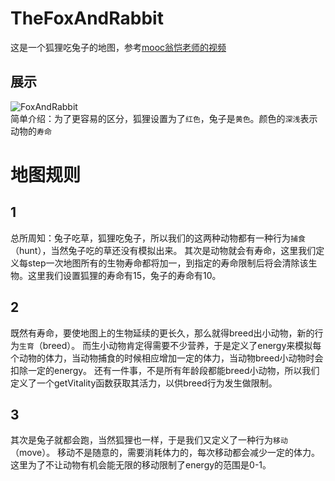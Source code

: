 # TheFoxAndRabbit
这是一个狐狸吃兔子的地图，参考[mooc翁恺老师的视频](https://www.icourse163.org/learn/ZJU-1001542001?tid=1467810462#/learn/content?type=detail&id=1249310254)  
## 展示
![FoxAndRabbit](https://github.com/winingYang/TheFoxAndRabbit/blob/master/src/res/FoxAndRabbit.gif)  
简单介绍：为了更容易的区分，狐狸设置为了`红色`，兔子是`黄色`。颜色的`深浅`表示动物的`寿命`
# 地图规则
## 1
总所周知：兔子吃草，狐狸吃兔子，所以我们的这两种动物都有一种行为`捕食`（hunt），当然兔子吃的草还没有模拟出来。
其次是动物就会有寿命，这里我们定义每step一次地图所有的生物寿命都将加一，到指定的寿命限制后将会清除该生物。这里我们设置狐狸的寿命有15，兔子的寿命有10。
## 2
既然有寿命，要使地图上的生物延续的更长久，那么就得breed出小动物，新的行为`生育`（breed）。
而生小动物肯定得需要不少营养，于是定义了energy来模拟每个动物的体力，当动物捕食的时候相应增加一定的体力，当动物breed小动物时会扣除一定的energy。
还有一件事，不是所有年龄段都能breed小动物，所以我们定义了一个getVitality函数获取其活力，以供breed行为发生做限制。
## 3
其次是兔子就都会跑，当然狐狸也一样，于是我们又定义了一种行为`移动`（move）。
移动不是随意的，需要消耗体力的，每次移动都会减少一定的体力。
这里为了不让动物有机会能无限的移动限制了energy的范围是0-1。
